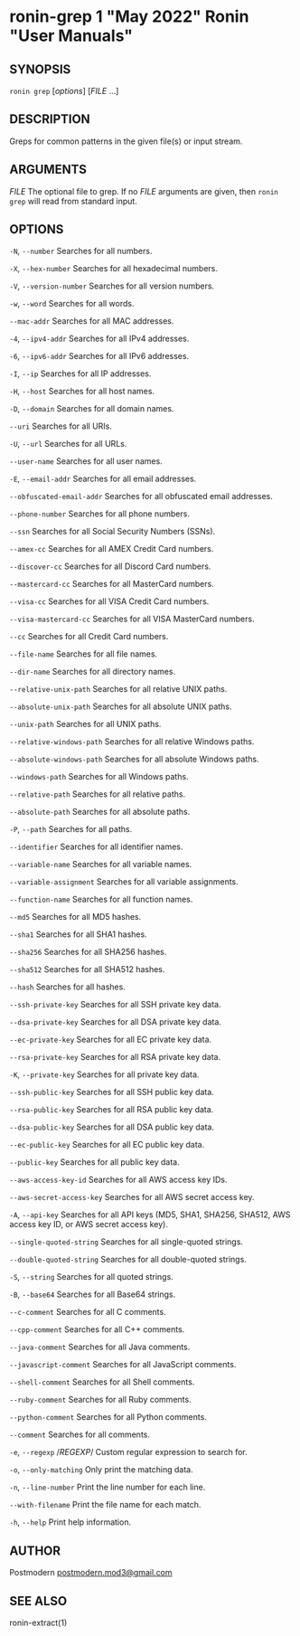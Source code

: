 # ronin-grep 1 "May 2022" Ronin "User Manuals"

## SYNOPSIS

`ronin grep` [*options*] [*FILE* ...]

## DESCRIPTION

Greps for common patterns in the given file(s) or input stream.

## ARGUMENTS

*FILE*
  The optional file to grep. If no *FILE* arguments are given, then
  `ronin grep` will read from standard input.

## OPTIONS

`-N`, `--number`
  Searches for all numbers.

`-X`, `--hex-number`
  Searches for all hexadecimal numbers.

`-V`, `--version-number`
  Searches for all version numbers.

`-w`, `--word`
  Searches for all words.

`--mac-addr`
  Searches for all MAC addresses.

`-4`, `--ipv4-addr`
  Searches for all IPv4 addresses.

`-6`, `--ipv6-addr`
  Searches for all IPv6 addresses.

`-I`, `--ip`
  Searches for all IP addresses.

`-H`, `--host`
  Searches for all host names.

`-D`, `--domain`
  Searches for all domain names.

`--uri`
  Searches for all URIs.

`-U`, `--url`
  Searches for all URLs.

`--user-name`
  Searches for all user names.

`-E`, `--email-addr`
  Searches for all email addresses.

`--obfuscated-email-addr`
  Searches for all obfuscated email addresses.

`--phone-number`
  Searches for all phone numbers.

`--ssn`
  Searches for all Social Security Numbers (SSNs).

`--amex-cc`
  Searches for all AMEX Credit Card numbers.

`--discover-cc`
  Searches for all Discord Card numbers.

`--mastercard-cc`
  Searches for all MasterCard numbers.

`--visa-cc`
  Searches for all VISA Credit Card numbers.

`--visa-mastercard-cc`
  Searches for all VISA MasterCard numbers.

`--cc`
  Searches for all Credit Card numbers.

`--file-name`
  Searches for all file names.

`--dir-name`
  Searches for all directory names.

`--relative-unix-path`
  Searches for all relative UNIX paths.

`--absolute-unix-path`
  Searches for all absolute UNIX paths.

`--unix-path`
  Searches for all UNIX paths.

`--relative-windows-path`
  Searches for all relative Windows paths.

`--absolute-windows-path`
  Searches for all absolute Windows paths.

`--windows-path`
  Searches for all Windows paths.

`--relative-path`
  Searches for all relative paths.

`--absolute-path`
  Searches for all absolute paths.

`-P`, `--path`
  Searches for all paths.

`--identifier`
  Searches for all identifier names.

`--variable-name`
  Searches for all variable names.

`--variable-assignment`
  Searches for all variable assignments.

`--function-name`
  Searches for all function names.

`--md5`
  Searches for all MD5 hashes.

`--sha1`
  Searches for all SHA1 hashes.

`--sha256`
  Searches for all SHA256 hashes.

`--sha512`
  Searches for all SHA512 hashes.

`--hash`
  Searches for all hashes.

`--ssh-private-key`
  Searches for all SSH private key data.

`--dsa-private-key`
  Searches for all DSA private key data.

`--ec-private-key`
  Searches for all EC private key data.

`--rsa-private-key`
  Searches for all RSA private key data.

`-K`, `--private-key`
  Searches for all private key data.

`--ssh-public-key`
  Searches for all SSH public key data.

`--rsa-public-key`
  Searches for all RSA public key data.

`--dsa-public-key`
  Searches for all DSA public key data.

`--ec-public-key`
  Searches for all EC public key data.

`--public-key`
  Searches for all public key data.

`--aws-access-key-id`
  Searches for all AWS access key IDs.

`--aws-secret-access-key`
  Searches for all AWS secret access key.

`-A`, `--api-key`
  Searches for all API keys (MD5, SHA1, SHA256, SHA512, AWS access key ID, or
  AWS secret access key).

`--single-quoted-string`
  Searches for all single-quoted strings.

`--double-quoted-string`
  Searches for all double-quoted strings.

`-S`, `--string`
  Searches for all quoted strings.

`-B`, `--base64`
  Searches for all Base64 strings.

`--c-comment`
  Searches for all C comments.

`--cpp-comment`
  Searches for all C++ comments.

`--java-comment`
  Searches for all Java comments.

`--javascript-comment`
  Searches for all JavaScript comments.

`--shell-comment`
  Searches for all Shell comments.

`--ruby-comment`
  Searches for all Ruby comments.

`--python-comment`
  Searches for all Python comments.

`--comment`
  Searches for all comments.

`-e`, `--regexp` /*REGEXP*/
  Custom regular expression to search for.

`-o`, `--only-matching`
  Only print the matching data.

`-n`, `--line-number`
  Print the line number for each line.

`--with-filename`
  Print the file name for each match.

`-h`, `--help`
  Print help information.

## AUTHOR

Postmodern <postmodern.mod3@gmail.com>

## SEE ALSO

ronin-extract(1)
